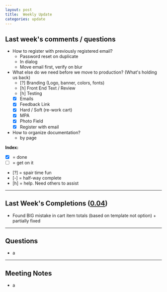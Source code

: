 ```yaml
---
layout: post
title:  Weekly Update
categories: update
---
```

## Last week's comments / questions

- How to register with previously registered email?
	- Password reset on duplicate
	- In dialog
	- Move email first, verify on blur
- What else do we need before we move to production? (What's holding us back)
	- [?] Branding (Logo, banner, colors, fonts)
	- [h] Front End Text / Review
	- [h] Testing
	- [x] Emails
	- [x] Feedback Link
	- [x] Hard / Soft (re-work cart)
	- [x] MPA
	- [x] Photo Field
	- [x] Register with email
- How to organize documentation?
	- by page

**Index:**

- [x] = done
- [ ] = get on it
- [?] = spair time fun
- [-] = half-way complete
- [h] = help. Need others to assist

--------
## Last Week's Completions ([0.04][tag])

- Found BIG mistake in cart item totals (based on template not option) + partially fixed

[tag]: http://google.com/

--------
## Questions

- a

--------
## Meeting Notes

- a